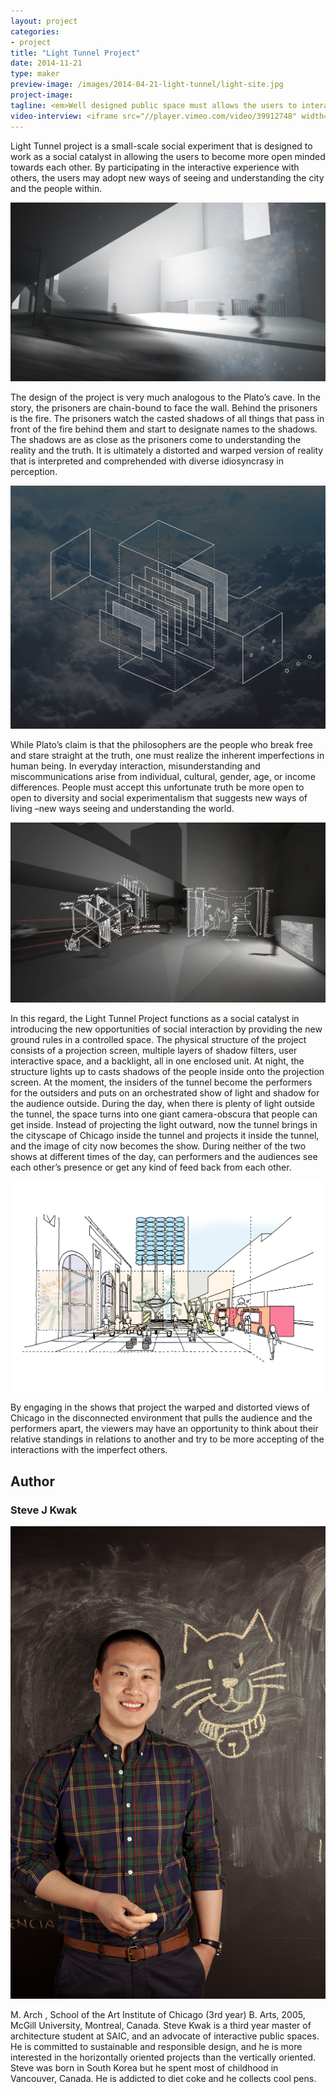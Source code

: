 ```yaml
---
layout: project
categories: 
- project
title: "Light Tunnel Project"
date: 2014-11-21
type: maker
preview-image: /images/2014-04-21-light-tunnel/light-site.jpg
project-image:
tagline: <em>Well designed public space must allows the users to interact with the environment and the people around them regar- less of age, income level, cultural background, or social status.</em>
video-interview: <iframe src="//player.vimeo.com/video/39912748" width="500" height="281" frameborder="0" webkitallowfullscreen mozallowfullscreen allowfullscreen></iframe> <p class="col-md-10 col-md-offset-3"><a href="http://vimeo.com/39912748">SAIC AGC GFRY Studio mock-up test</a> from <a href="http://vimeo.com/user10322039">David Evancho</a> on <a href="https://vimeo.com">Vimeo</a>.</p>
---
```


<p class="col-md-8 col-md-offset-2"> Light Tunnel project is a small-scale social experiment that is designed to work as a social catalyst in allowing the users to become more open minded towards each other. By participating in the interactive experience with others, the users may adopt new ways of seeing and understanding the city and the people within. </p>

<p class="col-md-10 col-md-offset-1"><img class="img-responsive img-thumbnail" src="/images/2014-04-21-light-tunnel/light-site2.jpg" alt="Render Site"/></p>

<p class="col-md-8 col-md-offset-2"> The design of the project is very much analogous to the Plato’s cave. In the story, the prisoners are chain-bound to face the wall. Behind the prisoners is the fire. The prisoners watch the casted shadows of all things that pass in front of the fire behind them and start to designate names to the shadows. The shadows are as close as the prisoners come to understanding the reality and the truth. It is ultimately a distorted and warped version of reality that is interpreted and comprehended with diverse idiosyncrasy in perception.</p>

<p class="col-md-10 col-md-offset-1"><img class="img-responsive img-thumbnail" src="/images/2014-04-21-light-tunnel/cloud.jpg" alt="Cloud"/></p>

<p class="col-md-8 col-md-offset-2"> While Plato’s claim is that the philosophers are the people who break free and stare straight at the truth, one must realize the inherent imperfections in human being. In everyday interaction, misunderstanding and miscommunications arise from individual, cultural, gender, age, or income differences. People must accept this unfortunate truth be more open to open to diversity and social experimentalism that suggests new ways of living –new ways seeing and understanding the world. </p>

<p class="col-md-10 col-md-offset-1"><img class="img-responsive img-thumbnail" src="/images/2014-04-21-light-tunnel/light-tunnel.jpg" alt="Diagram"/></p>

<p class="col-md-8 col-md-offset-2"> In this regard, the Light Tunnel Project functions as a social catalyst in introducing the new opportunities of social interaction by providing the new ground rules in a controlled space. The physical structure of the project consists of a projection screen, multiple layers of shadow filters, user interactive space, and a backlight, all in one enclosed unit. At night, the structure lights up to casts shadows of the people inside onto the projection screen. At the moment, the insiders of the tunnel become the performers for the outsiders and puts on an orchestrated show of light and shadow for the audience outside. During the day, when there is plenty of light outside the tunnel, the space turns into one giant camera-obscura that people can get inside. Instead of projecting the light outward, now the tunnel brings in the cityscape of Chicago inside the tunnel and projects it inside the tunnel, and the image of city now becomes the show. During neither of the two shows at different times of the day, can performers and the audiences see each other’s presence or get any kind of feed back from each other. </p>

<p class="col-md-10 col-md-offset-1"><img class="img-responsive img-thumbnail" src="/images/2014-04-21-light-tunnel/collective-vision.jpg" alt="Render Site"/></p>

<p class="col-md-8 col-md-offset-2"> By engaging in the shows that project the warped and distorted views of Chicago in the disconnected environment that pulls the audience and the performers apart, the viewers may have an opportunity to think about their relative standings in relations to another and try to be more accepting of the interactions with the imperfect others.</p>

<h2 class="col-md-10 col-md-offset-2">Author</h2>
	
<h3 class="col-md-10 col-md-offset-2">Steve J Kwak</h3>

<p  class="col-md-2 pull-right"><img class="img-responsive img-rounded img-author" src="/images/2014-04-21-light-tunnel/steve.jpg" alt="Steve"/></p>

<p class="col-md-7 col-md-offset-2">
	M. Arch , School of the Art Institute of Chicago (3rd year)
	B. Arts, 2005, McGill University, Montreal, Canada.
	Steve Kwak is a third year master of architecture student at SAIC, and an advocate of interactive public spaces. He is committed to sustainable and responsible design, and he is more interested in the horizontally oriented projects than the vertically oriented. Steve was born in South Korea but he spent most of childhood in Vancouver, Canada. He is addicted to diet coke and he collects cool pens. 
</p>

